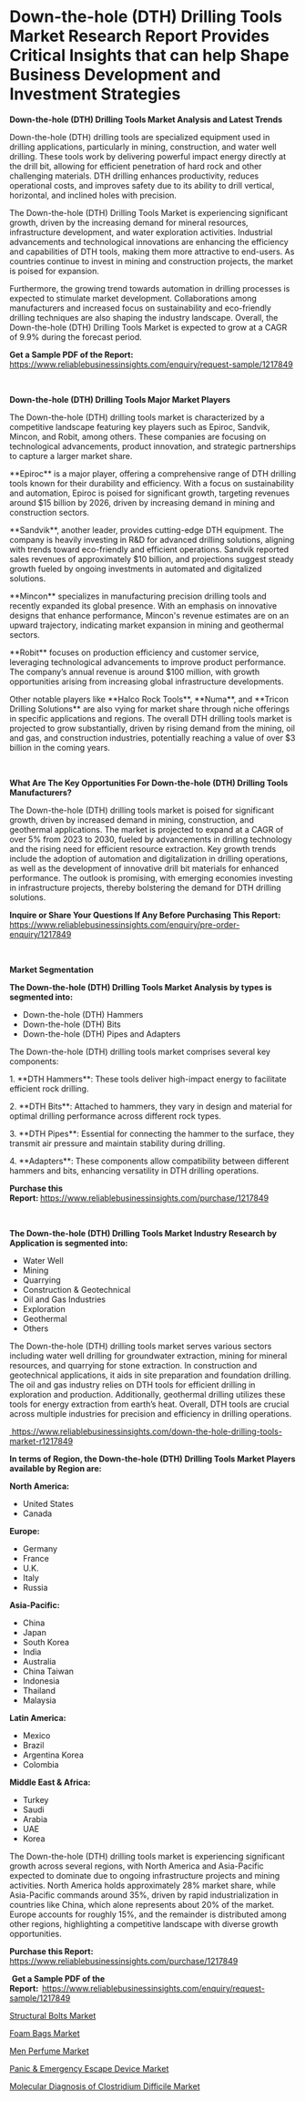 <p><h1>Down-the-hole (DTH) Drilling Tools Market Research Report Provides Critical Insights that can help Shape Business Development and Investment Strategies</h1></p><p><strong>Down-the-hole (DTH) Drilling Tools Market Analysis and Latest Trends</strong></p>
<p><p>Down-the-hole (DTH) drilling tools are specialized equipment used in drilling applications, particularly in mining, construction, and water well drilling. These tools work by delivering powerful impact energy directly at the drill bit, allowing for efficient penetration of hard rock and other challenging materials. DTH drilling enhances productivity, reduces operational costs, and improves safety due to its ability to drill vertical, horizontal, and inclined holes with precision.</p><p>The Down-the-hole (DTH) Drilling Tools Market is experiencing significant growth, driven by the increasing demand for mineral resources, infrastructure development, and water exploration activities. Industrial advancements and technological innovations are enhancing the efficiency and capabilities of DTH tools, making them more attractive to end-users. As countries continue to invest in mining and construction projects, the market is poised for expansion. </p><p>Furthermore, the growing trend towards automation in drilling processes is expected to stimulate market development. Collaborations among manufacturers and increased focus on sustainability and eco-friendly drilling techniques are also shaping the industry landscape. Overall, the Down-the-hole (DTH) Drilling Tools Market is expected to grow at a CAGR of 9.9% during the forecast period.</p></p>
<p><strong>Get a Sample PDF of the Report:&nbsp;</strong> <a href="https://www.reliablebusinessinsights.com/enquiry/request-sample/1217849?utm_campaign=1094&utm_medium=2&utm_source=Github&utm_content=ia&utm_term=26092024&utm_id=down-the-hole-dth-drilling-tools">https://www.reliablebusinessinsights.com/enquiry/request-sample/1217849</a></p>
<p>&nbsp;</p>
<p><strong>Down-the-hole (DTH) Drilling Tools Major Market Players</strong></p>
<p><p>The Down-the-hole (DTH) drilling tools market is characterized by a competitive landscape featuring key players such as Epiroc, Sandvik, Mincon, and Robit, among others. These companies are focusing on technological advancements, product innovation, and strategic partnerships to capture a larger market share.</p><p>**Epiroc** is a major player, offering a comprehensive range of DTH drilling tools known for their durability and efficiency. With a focus on sustainability and automation, Epiroc is poised for significant growth, targeting revenues around $15 billion by 2026, driven by increasing demand in mining and construction sectors.</p><p>**Sandvik**, another leader, provides cutting-edge DTH equipment. The company is heavily investing in R&D for advanced drilling solutions, aligning with trends toward eco-friendly and efficient operations. Sandvik reported sales revenues of approximately $10 billion, and projections suggest steady growth fueled by ongoing investments in automated and digitalized solutions.</p><p>**Mincon** specializes in manufacturing precision drilling tools and recently expanded its global presence. With an emphasis on innovative designs that enhance performance, Mincon's revenue estimates are on an upward trajectory, indicating market expansion in mining and geothermal sectors.</p><p>**Robit** focuses on production efficiency and customer service, leveraging technological advancements to improve product performance. The company’s annual revenue is around $100 million, with growth opportunities arising from increasing global infrastructure developments.</p><p>Other notable players like **Halco Rock Tools**, **Numa**, and **Tricon Drilling Solutions** are also vying for market share through niche offerings in specific applications and regions. The overall DTH drilling tools market is projected to grow substantially, driven by rising demand from the mining, oil and gas, and construction industries, potentially reaching a value of over $3 billion in the coming years.</p></p>
<p>&nbsp;</p>
<p><strong>What Are The Key Opportunities For Down-the-hole (DTH) Drilling Tools Manufacturers?</strong></p>
<p><p>The Down-the-hole (DTH) drilling tools market is poised for significant growth, driven by increased demand in mining, construction, and geothermal applications. The market is projected to expand at a CAGR of over 5% from 2023 to 2030, fueled by advancements in drilling technology and the rising need for efficient resource extraction. Key growth trends include the adoption of automation and digitalization in drilling operations, as well as the development of innovative drill bit materials for enhanced performance. The outlook is promising, with emerging economies investing in infrastructure projects, thereby bolstering the demand for DTH drilling solutions.</p></p>
<p><strong>Inquire or Share Your Questions If Any Before Purchasing This Report:</strong> <a href="https://www.reliablebusinessinsights.com/enquiry/pre-order-enquiry/1217849?utm_campaign=1094&utm_medium=2&utm_source=Github&utm_content=ia&utm_term=26092024&utm_id=down-the-hole-dth-drilling-tools">https://www.reliablebusinessinsights.com/enquiry/pre-order-enquiry/1217849</a></p>
<p>&nbsp;</p>
<p><strong>Market Segmentation</strong></p>
<p><strong>The Down-the-hole (DTH) Drilling Tools Market Analysis by types is segmented into:</strong></p>
<p><ul><li>Down-the-hole (DTH) Hammers</li><li>Down-the-hole (DTH) Bits</li><li>Down-the-hole (DTH) Pipes and Adapters</li></ul></p>
<p><p>The Down-the-hole (DTH) drilling tools market comprises several key components: </p><p>1. **DTH Hammers**: These tools deliver high-impact energy to facilitate efficient rock drilling.</p><p>   </p><p>2. **DTH Bits**: Attached to hammers, they vary in design and material for optimal drilling performance across different rock types.</p><p>   </p><p>3. **DTH Pipes**: Essential for connecting the hammer to the surface, they transmit air pressure and maintain stability during drilling.</p><p>   </p><p>4. **Adapters**: These components allow compatibility between different hammers and bits, enhancing versatility in DTH drilling operations.</p></p>
<p><strong>Purchase this Report:&nbsp;</strong><a href="https://www.reliablebusinessinsights.com/purchase/1217849?utm_campaign=1094&utm_medium=2&utm_source=Github&utm_content=ia&utm_term=26092024&utm_id=down-the-hole-dth-drilling-tools">https://www.reliablebusinessinsights.com/purchase/1217849</a></p>
<p>&nbsp;</p>
<p><strong>The Down-the-hole (DTH) Drilling Tools Market Industry Research by Application is segmented into:</strong></p>
<p><ul><li>Water Well</li><li>Mining</li><li>Quarrying</li><li>Construction & Geotechnical</li><li>Oil and Gas Industries</li><li>Exploration</li><li>Geothermal</li><li>Others</li></ul></p>
<p><p>The Down-the-hole (DTH) drilling tools market serves various sectors including water well drilling for groundwater extraction, mining for mineral resources, and quarrying for stone extraction. In construction and geotechnical applications, it aids in site preparation and foundation drilling. The oil and gas industry relies on DTH tools for efficient drilling in exploration and production. Additionally, geothermal drilling utilizes these tools for energy extraction from earth’s heat. Overall, DTH tools are crucial across multiple industries for precision and efficiency in drilling operations.</p></p>
<p><a href="https://www.reliablebusinessinsights.com/down-the-hole-drilling-tools-market-r1217849?utm_campaign=1094&utm_medium=2&utm_source=Github&utm_content=ia&utm_term=26092024&utm_id=down-the-hole-dth-drilling-tools">&nbsp;https://www.reliablebusinessinsights.com/down-the-hole-drilling-tools-market-r1217849</a></p>
<p><strong>In terms of Region, the Down-the-hole (DTH) Drilling Tools Market Players available by Region are:</strong></p>
<p>
    <p> <strong> North America: </strong>
        <ul>
            <li>United States</li>
            <li>Canada</li>
        </ul>
        </p> 
    <p> <strong> Europe: </strong>
        <ul>
            <li>Germany</li>
            <li>France</li>
            <li>U.K.</li>
            <li>Italy</li>
            <li>Russia</li>
        </ul>
        </p> 
    <p> <strong> Asia-Pacific: </strong>
        <ul>
            <li>China</li>
            <li>Japan</li>
            <li>South Korea</li>
            <li>India</li>
            <li>Australia</li>
            <li>China Taiwan</li>
            <li>Indonesia</li>
            <li>Thailand</li>
            <li>Malaysia</li>
        </ul>
        </p> 
    <p> <strong> Latin America: </strong>
        <ul>
            <li>Mexico</li>
            <li>Brazil</li>
            <li>Argentina Korea</li>
            <li>Colombia</li>
        </ul>
        </p> 
    <p> <strong> Middle East & Africa: </strong>
        <ul>
            <li>Turkey</li>
            <li>Saudi</li>
            <li>Arabia</li>
            <li>UAE</li>
            <li>Korea</li>
        </ul>
    </p>
    </p>
<p><p>The Down-the-hole (DTH) drilling tools market is experiencing significant growth across several regions, with North America and Asia-Pacific expected to dominate due to ongoing infrastructure projects and mining activities. North America holds approximately 28% market share, while Asia-Pacific commands around 35%, driven by rapid industrialization in countries like China, which alone represents about 20% of the market. Europe accounts for roughly 15%, and the remainder is distributed among other regions, highlighting a competitive landscape with diverse growth opportunities.</p></p>
<p><strong>Purchase this Report: </strong><a href="https://www.reliablebusinessinsights.com/purchase/1217849?utm_campaign=1094&utm_medium=2&utm_source=Github&utm_content=ia&utm_term=26092024&utm_id=down-the-hole-dth-drilling-tools">https://www.reliablebusinessinsights.com/purchase/1217849</a></p>
<p>&nbsp;<strong>Get a Sample PDF of the Report:&nbsp;&nbsp;</strong><a href="https://www.reliablebusinessinsights.com/enquiry/request-sample/1217849?utm_campaign=1094&utm_medium=2&utm_source=Github&utm_content=ia&utm_term=26092024&utm_id=down-the-hole-dth-drilling-tools">https://www.reliablebusinessinsights.com/enquiry/request-sample/1217849</a></p>
<p><strong></strong></p>
<p><p><a href="https://www.linkedin.com/pulse/exploring-structural-bolts-market-dynamics-revenue-analysis-cvhde?utm_campaign=1094&utm_medium=2&utm_source=Github&utm_content=ia&utm_term=26092024&utm_id=down-the-hole-dth-drilling-tools">Structural Bolts Market</a></p><p><a href="https://issuu.com/reportprime-2/docs/foam-bags-market-size-2030.pptx_7c6fc39260464d?utm_campaign=1094&utm_medium=2&utm_source=Github&utm_content=ia&utm_term=26092024&utm_id=down-the-hole-dth-drilling-tools">Foam Bags Market</a></p><p><a href="https://issuu.com/reportprime-2/docs/men-perfume-market-size-2030.pptx_28001ff1279511?utm_campaign=1094&utm_medium=2&utm_source=Github&utm_content=ia&utm_term=26092024&utm_id=down-the-hole-dth-drilling-tools">Men Perfume Market</a></p><p><a href="https://github.com/SotoRodolfo12/Market-Research-Report-List-1/blob/main/panic-emergency-escape-device-market.md?utm_campaign=1094&utm_medium=2&utm_source=Github&utm_content=ia&utm_term=26092024&utm_id=down-the-hole-dth-drilling-tools">Panic & Emergency Escape Device Market</a></p><p><a href="https://github.com/SaraPrifti82/Market-Research-Report-List-1/blob/main/molecular-diagnosis-of-clostridium-difficile-market.md?utm_campaign=1094&utm_medium=2&utm_source=Github&utm_content=ia&utm_term=26092024&utm_id=down-the-hole-dth-drilling-tools">Molecular Diagnosis of Clostridium Difficile Market</a></p></p>